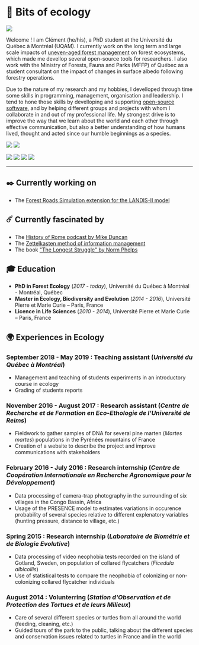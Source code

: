 # 🍃 Bits of ecology

![](https://user-images.githubusercontent.com/41070328/114421017-d9610500-9b82-11eb-839b-80597308a7e1.png)

Welcome ! I am Clément (he/his), a PhD student at the Université du Québec à Montréal (UQAM). I currently work on the long term and large scale impacts of [uneven-aged forest management](https://forestrypedia.com/even-aged-forests-vs-uneven-aged-forests/) on forest ecosystems, which made me devellop several open-source tools for researchers. I also work with the Ministry of Forests, Fauna and Parks (MFFP) of Québec as a student consultant on the impact of changes in surface albedo following forestry operations.

Due to the nature of my research and my hobbies, I develloped through time some skills in programming, management, organisation and leadership. I tend to hone those skills by develloping and supporting [open-source software](https://en.wikipedia.org/wiki/Open-source_software), and by helping different groups and projects with whom I collaborate in and out of my professional life. My strongest drive is to improve the way that we learn about the world and each other through effective communication, but also a better understanding of how humans lived, thought and acted since our humble beginnings as a species.

![](https://img.shields.io/badge/Langage-French%20(native)-D72347#.png) ![](https://img.shields.io/badge/Langage-English%20(C2)-D72347#.png)

![](https://img.shields.io/badge/GitHub-Klemet-lightgrey?logo=GitHub) ![](https://img.shields.io/badge/Linkedin-Cl%C3%A9ment%20Hardy-0A66C2?logo=linkedin) ![](https://img.shields.io/badge/ResearchGate-Cl%C3%A9ment%20Hardy-00CCBB?logo=researchgate) ![](https://img.shields.io/badge/Flickr-Cl%C3%A9ment%20De%20Riv-347deb?logo=flickr)

* * *

## ✒️ Currently working on

- The [Forest Roads Simulation extension for the LANDIS-II model](https://github.com/Klemet/LANDIS-II-Forest-Roads-Simulation-module)

## ☄️ Currently fascinated by

- The [History of Rome podcast by Mike Duncan](https://thehistoryofrome.typepad.com/)
- The [Zettelkasten method of information management](https://zettelkasten.de/posts/overview/)
- The book ["The Longest Struggle" by Norm Phelps](https://www.goodreads.com/book/show/1890134.The_Longest_Struggle)

## 🎓 Education

- **PhD in Forest Ecology** (*2017 - today*), Université du Québec à Montréal - Montréal, Québec
- **Master in Ecology, Biodiversity and Evolution** (*2014 - 2016*), Université Pierre et Marie Curie – Paris, France
- **Licence in Life Sciences** (*2010 - 2014*), Université Pierre et Marie Curie – Paris, France

## 🌍 Experiences in Ecology

### September 2018 - May 2019 : **Teaching assistant** (*Université du Québec à Montréal*)
- Management and teaching of students experiments in an introductory course in ecology
- Grading of students reports

### November 2016 - August 2017 : **Research assistant** (*Centre de Recherche et de Formation en Eco-Ethologie de l'Université de Reims*)
- Fieldwork to gather samples of DNA for several pine marten (*Martes martes*) populations in the Pyrénées mountains of France
- Creation of a website to describe the project and improve communications with stakeholders

### February 2016 - July 2016 : **Research internship** (*Centre de Coopération Internationale en Recherche Agronomique pour le Développement*)
- Data processing of camera-trap photography in the surrounding of six villages in the Congo Bassin, Africa
- Usage of the PRESENCE model to estimates variations in occurence probability of several species relative to different explenatory variables (hunting pressure, distance to village, etc.)

### Spring 2015 : **Research internship** (*Laboratoire de Biométrie et de Biologie Evolutive*)
- Data processing of video neophobia tests recorded on the island of Gotland, Sweden, on population of collared flycatchers (*Ficedula albicollis*)
- Use of statistical tests to compare the neophobia of colonizing or non-colonizing collared flycatcher individuals

### August 2014 : **Volunterring** (*Station d'Observation et de Protection des Tortues et de leurs Milieux*)
- Care of several different species or turtles from all around the world (feeding, cleaning, etc.)
- Guided tours of the park to the public, talking about the different species and conservation issues related to turtles in France and in the world
